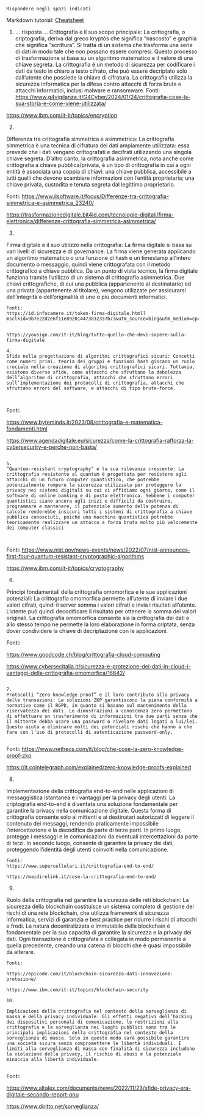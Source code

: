 ```
Rispondere negli spazi indicati
```

Markdown tutorial: [Cheatsheet](https://github.com/adam-p/markdown-here/wiki/Markdown-Cheatsheet)

1. ... risposta ...
Crittografia e il suo scopo principale: La crittografia, o criptografia, deriva dal greco kryptós che significa “nascosto” e graphía che significa “scrittura”. Si tratta di un sistema che trasforma una serie di dati in modo tale che non possano essere compresi. Questo processo di trasformazione si basa su un algoritmo matematico e il valore di una chiave segreta. La crittografia è un metodo di sicurezza per codificare i dati da testo in chiaro a testo cifrato, che può essere decriptato solo dall’utente che possiede la chiave di cifratura. La crittografia utilizza la sicurezza informatica per la difesa contro attacchi di forza bruta e attacchi informatici, inclusi malware e ransomware.
Fonti:
https://www.g4vigilanza.it/G4Cyber/2024/01/24/crittografia-cose-la-sua-storia-e-come-viene-utilizzata/

https://www.ibm.com/it-it/topics/encryption

2. 
Differenza tra crittografia simmetrica e asimmetrica: La crittografia simmetrica è una tecnica di cifratura dei dati ampiamente utilizzata: essa prevede che i dati vengano crittografati e decifrati utilizzando una singola chiave segreta. D’altro canto, la crittografia asimmetrica, nota anche come crittografia a chiave pubblica/privata, è un tipo di crittografia in cui a ogni entità è associata una coppia di chiavi: una chiave pubblica, accessibile a tutti quelli che devono scambiare informazioni con l’entità proprietaria; una chiave privata, custodita e tenuta segreta dal legittimo proprietario.


Fonti:
https://www.ilsoftware.it/focus/Differenze-tra-crittografia-simmetrica-e-asimmetrica_23240/

https://trasformazionedigitale.bit4id.com/tecnologie-digitali/firma-elettronica/differenze-crittografia-simmetrica-asimmetrica/


3. 
Firma digitale e il suo utilizzo nella crittografia: La firma digitale si basa su vari livelli di sicurezza e di governance. La firma viene generata applicando un algoritmo matematico o una funzione di hash e un timestamp all’intero documento o messaggio, quindi viene crittografata con il metodo crittografico a chiave pubblica. Da un punto di vista tecnico, la firma digitale funziona tramite l’utilizzo di un sistema di crittografia asimmetrica. Due chiavi crittografiche, di cui una pubblica (appartenente al destinatario) ed una privata (appartenente al titolare), vengono utilizzate per assicurarsi dell’integrità e dell’originalità di uno o più documenti informatici.


```
Fonti:
https://id.infocamere.it/token-firma-digitale.html?msclkid=9b7e22d2e6f11e892014473832337b73&utm_source=bing&utm_medium=cpc&utm_campaign=%5BSEARCH%5D%20Unbranded%20Token%20Firma%20Digitale&utm_term=token%20per%20firma%20digitale&utm_content=Token%20Firma%20Digitale


https://yousign.com/it-it/blog/tutto-quello-che-devi-sapere-sulla-firma-digitale

4. 
Sfide nella progettazione di algoritmi crittografici sicuri: Concetti come numeri primi, teoria dei gruppi e funzioni hash giocano un ruolo cruciale nella creazione di algoritmi crittografici sicuri. Tuttavia, esistono diverse sfide, come attacchi che sfruttano la debolezza dell’algoritmo di crittografia, attacchi che sfruttano errori sull’implementazione dei protocolli di crittografia, attacchi che sfruttano errori del software, e attacchi di tipo brute-force.



```
Fonti:

https://www.byteminds.it/2023/08/crittografia-e-matematica-fondamenti.html

https://www.agendadigitale.eu/sicurezza/come-la-crittografia-rafforza-la-cybersecurity-e-perche-non-basta/

```

5. 
“Quantum-resistant cryptography” e la sua rilevanza crescente: La crittografia resistente al quantum è progettata per resistere agli attacchi di un futuro computer quantistico, che potrebbe potenzialmente rompere la sicurezza utilizzata per proteggere la privacy nei sistemi digitali su cui ci affidiamo ogni giorno, come il software di online banking e di posta elettronica. Sebbene i computer quantistici siano ancora agli inizi e difficili da costruire, programmare e mantenere, il potenziale aumento della potenza di calcolo renderebbe insicuri tutti i sistemi di crittografia a chiave pubblica conosciuti, poiché una macchina quantistica potrebbe teoricamente realizzare un attacco a forza bruta molto più velocemente dei computer classici



```
Fonti:
https://www.nist.gov/news-events/news/2022/07/nist-announces-first-four-quantum-resistant-cryptographic-algorithms

https://www.ibm.com/it-it/topics/cryptography

6. 

Principi fondamentali della crittografia omomorfica e le sue applicazioni potenziali: La crittografia omomorfica permette all’utente di inviare i due valori cifrati, quindi il server somma i valori cifrati e invia i risultati all’utente. L’utente può quindi decodificare il risultato per ottenere la somma dei valori originali. La crittografia omomorfica consente sia la crittografia dei dati e allo stesso tempo ne permette la loro elaborazione in forma criptata, senza dover condividere la chiave di decriptazione con le applicazioni.



Fonti:

https://www.goodcode.ch/blog/crittografia-cloud-computing

https://www.cybersecitalia.it/sicurezza-e-protezione-dei-dati-in-cloud-i-vantaggi-della-crittografia-omomorfica/16642/
```

7. 
Protocolli “Zero-knowledge proof” e il loro contributo alla privacy delle transazioni: Le soluzioni ZKP garantiscono la piena conformità a normative come il RGPD, in quanto si basano sul mantenimento della riservatezza dei dati. Le dimostrazioni a conoscenza zero permettono di effettuare un trasferimento di informazioni tra due parti senza che il mittente debba usare una password o rivelare dati legati a lui/lei. Questo aiuta a eliminare molti dei potenziali rischi che hanno a che fare con l’uso di protocolli di autenticazione password-only.


```
Fonti:
https://www.netheos.com/it/blog/che-cose-la-zero-knowledge-proof-zkp

https://it.cointelegraph.com/explained/zero-knowledge-proofs-explained

8. 

Implementazione della crittografia end-to-end nelle applicazioni di messaggistica istantanea e i vantaggi per la privacy degli utenti: La criptografia end-to-end è diventata una soluzione fondamentale per garantire la privacy nella comunicazione digitale. Questa forma di crittografia consente solo ai mittenti e ai destinatari autorizzati di leggere il contenuto dei messaggi, rendendo praticamente impossibile l’intercettazione e la decodifica da parte di terze parti. In primo luogo, protegge i messaggi e le comunicazioni da eventuali intercettazioni da parte di terzi. In secondo luogo, consente di garantire la privacy dei dati, proteggendo l’identità degli utenti coinvolti nella comunicazione.


```
Fonti:
https://www.supercellulari.it/crittografia-end-to-end/

https://maidirelink.it/cose-la-crittografia-end-to-end/
```

9. 

Ruolo della crittografia nel garantire la sicurezza delle reti blockchain: La sicurezza della blockchain costituisce un sistema completo di gestione dei rischi di una rete blockchain, che utilizza framework di sicurezza informatica, servizi di garanzia e best practice per ridurre i rischi di attacchi e frodi. La natura decentralizzata e immutabile della blockchain è fondamentale per la sua capacità di garantire la sicurezza e la privacy dei dati. Ogni transazione è crittografata e collegata in modo permanente a quella precedente, creando una catena di blocchi che è quasi impossibile da alterare.


```
Fonti:

https://epicode.com/it/blockchain-sicurezza-dati-innovazione-protezione/

https://www.ibm.com/it-it/topics/blockchain-security

10. 

Implicazioni della crittografia nel contesto della sorveglianza di massa e della privacy individuale: Gli effetti negativi dell’hacking dei dispositivi personali di comunicazione, le restrizioni alla crittografia e la sorveglianza nei luoghi pubblici sono tra le principali implicazioni della crittografia nel contesto della sorveglianza di massa. Solo in questo modo sarà possibile garantire una società sicura senza compromettere le libertà individuali. I limiti alla sorveglianza di massa con finalità di sicurezza includono la violazione della privacy, il rischio di abusi e la potenziale minaccia alla libertà individuale.


```
Fonti:

https://www.altalex.com/documents/news/2022/11/23/sfide-privacy-era-digitale-secondo-report-onu

https://www.diritto.net/sorveglianza/